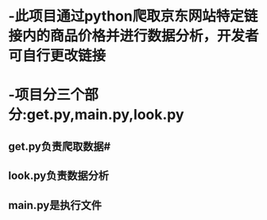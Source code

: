 # -此项目通过python爬取京东网站特定链接内的商品价格并进行数据分析，开发者可自行更改链接
# -项目分三个部分:get.py,main.py,look.py
##     get.py负责爬取数据#     
##     look.py负责数据分析
##     main.py是执行文件
